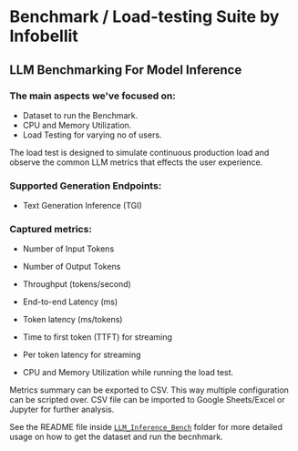 # Benchmark / Load-testing Suite by Infobellit

## LLM Benchmarking For Model Inference

### The main aspects we've focused on:
* Dataset to run the Benchmark.
* CPU and Memory Utilization.
* Load Testing for varying no of users.


The load test is designed to simulate continuous production load and observe the common LLM metrics that effects the user experience.


### Supported Generation Endpoints:

* Text Generation Inference (TGI)


### Captured metrics:

* Number of Input Tokens
* Number of Output Tokens

* Throughput (tokens/second)
* End-to-end Latency (ms)
* Token latency (ms/tokens)

* Time to first token (TTFT) for streaming
* Per token latency for streaming

* CPU and Memory Utilization while running the load test.

Metrics summary can be exported to CSV. This way multiple configuration can be scripted over. CSV file can be imported to Google Sheets/Excel or Jupyter for further analysis.

See the README file inside [`LLM_Inference_Bench`](LLM_Inference_Bench) folder for more detailed usage on how to get the dataset and run the becnhmark.
